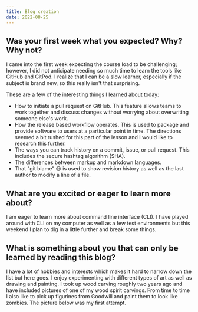 ```yaml
---
title: Blog creation
date: 2022-08-25
---
```

## Was your first week what you expected?  Why?  Why not?
I came into the first week expecting the course load to be challenging; however, I did not anticipate needing so much time to learn the tools like GitHub and GitPod.  I realize that I can be a slow learner, especially if the subject is brand new, so this really isn't that surprising.

These are a few of the interesting things I learned about today:
- How to initiate a pull request on GitHub.  This feature allows teams to work together and discuss changes without worrying about overwriting someone else's work.
- How the release based workflow operates.  This is used to package and provide software to users at a particular point in time.  The directions seemed a bit rushed for this part of the lesson and I would like to research this further.
- The ways you can track history on a commit, issue, or pull request.  This includes the secure hashtag algorithm (SHA).
- The differences between markup and markdown languages.
- That "git blame" :laughing: is used to show revision history as well as the last author to modify a line of a file.

## What are you excited or eager to learn more about?
I am eager to learn more about command line interface (CLI).  I have played around with CLI on my computer as well as a few test environments but this weekend I plan to dig in a little further and break some things.

## What is something about you that can only be learned by reading this blog?
I have a lot of hobbies and interests which makes it hard to narrow down the list but here goes.  I enjoy experimenting with different types of art as well as drawing and painting.  I took up wood carving roughly two years ago and have included pictures of one of my wood spirit carvings.  From time to time I also like to pick up figurines from Goodwill and paint them to look like zombies.  The picture below was my first attempt.


